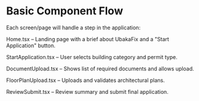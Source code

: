 
# Basic Component Flow
Each screen/page will handle a step in the application:

Home.tsx – Landing page with a brief about UbakaFix and a "Start Application" button.

StartApplication.tsx – User selects building category and permit type.

DocumentUpload.tsx – Shows list of required documents and allows upload.

FloorPlanUpload.tsx – Uploads and validates architectural plans.

ReviewSubmit.tsx – Review summary and submit final application.

